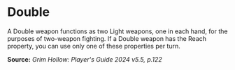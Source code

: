 # Double
A Double weapon functions as two Light weapons, one in each hand, for the purposes of two-weapon fighting. If a Double weapon has the Reach property, you can use only one of these properties per turn.

**Source:** *Grim Hollow: Player's Guide 2024 v5.5, p.122*